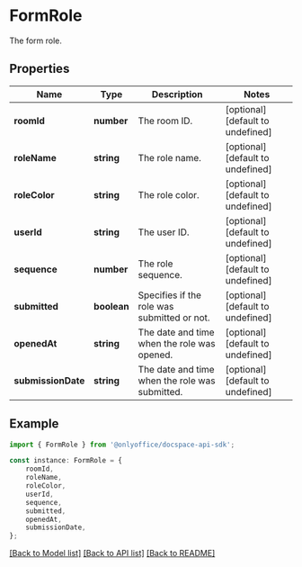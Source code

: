# FormRole

The form role.

## Properties

Name | Type | Description | Notes
------------ | ------------- | ------------- | -------------
**roomId** | **number** | The room ID. | [optional] [default to undefined]
**roleName** | **string** | The role name. | [optional] [default to undefined]
**roleColor** | **string** | The role color. | [optional] [default to undefined]
**userId** | **string** | The user ID. | [optional] [default to undefined]
**sequence** | **number** | The role sequence. | [optional] [default to undefined]
**submitted** | **boolean** | Specifies if the role was submitted or not. | [optional] [default to undefined]
**openedAt** | **string** | The date and time when the role was opened. | [optional] [default to undefined]
**submissionDate** | **string** | The date and time when the role was submitted. | [optional] [default to undefined]

## Example

```typescript
import { FormRole } from '@onlyoffice/docspace-api-sdk';

const instance: FormRole = {
    roomId,
    roleName,
    roleColor,
    userId,
    sequence,
    submitted,
    openedAt,
    submissionDate,
};
```

[[Back to Model list]](../README.md#documentation-for-models) [[Back to API list]](../README.md#documentation-for-api-endpoints) [[Back to README]](../README.md)
